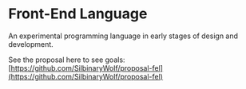 # Front-End Language

An experimental programming language in early stages of design and development.

See the proposal here to see goals:
[https://github.com/SilbinaryWolf/proposal-fel](https://github.com/SilbinaryWolf/proposal-fel)
